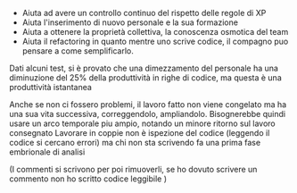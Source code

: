 - Aiuta ad avere un controllo continuo del rispetto delle regole di XP
- Aiuta l'inserimento di nuovo personale e la sua formazione
- Aiuta a ottenere la proprietà collettiva, la conoscenza osmotica del team
- Aiuta il refactoring in quanto mentre uno scrive codice, il compagno puo pensare a come semplificarlo.

Dati alcuni test, si è provato che una dimezzamento del personale ha una diminuzione del 25% della produttività in righe di codice, ma questa è una produttività istantanea

Anche se non ci fossero problemi, il lavoro fatto non viene congelato ma ha una sua vita successiva, correggendolo, ampliandolo. Bisognerebbe quindi usare un arco temporale piu ampio, notando un minore ritorno sul lavoro consegnato
Lavorare in coppie non è ispezione del codice (leggendo il codice si cercano errori) ma chi non sta scrivendo fa una prima fase embrionale di analisi 

(I commenti si scrivono per poi rimuoverli, se ho dovuto scrivere un commento non ho scritto codice leggibile )